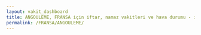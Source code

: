 ```yaml
---
layout: vakit_dashboard
title: ANGOULEME, FRANSA için iftar, namaz vakitleri ve hava durumu - ilçe/eyalet seç
permalink: /FRANSA/ANGOULEME/
---
```


<script type="text/javascript">
  var GLOBAL_COUNTRY = 'FRANSA';
  var GLOBAL_CITY = 'ANGOULEME';
  var GLOBAL_STATE = '';
  var lat = 72;
  var lon = 21;
</script>
